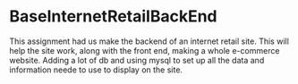 # BaseInternetRetailBackEnd

This assignment had us make the backend of an internet retail site. This will help the site work, along with the front end, making a whole e-commerce website. Adding a lot of db and using mysql to set up all the data and information neede to use to display on the site.
